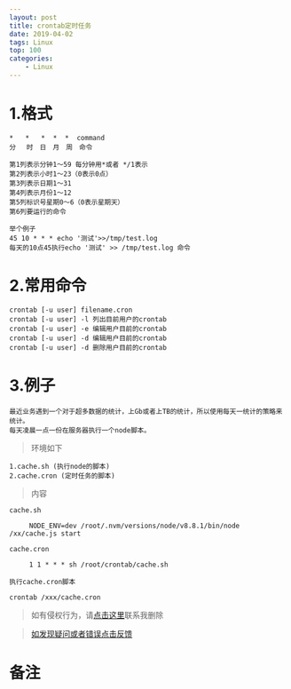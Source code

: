 ```yaml
---
layout: post
title: crontab定时任务
date: 2019-04-02
tags: Linux
top: 100
categories:
    - Linux 
---
```

# 1.格式
    
    *   *   *  *  *  command
    分　 时　日　月　周　命令 
    
    第1列表示分钟1～59 每分钟用*或者 */1表示 
    第2列表示小时1～23（0表示0点） 
    第3列表示日期1～31 
    第4列表示月份1～12 
    第5列标识号星期0～6（0表示星期天） 
    第6列要运行的命令 
    
    举个例子
    45 10 * * * echo '测试'>>/tmp/test.log
    每天的10点45执行echo '测试' >> /tmp/test.log 命令

# 2.常用命令
    
    crontab [-u user] filename.cron
    crontab [-u user] -l 列出目前用户的crontab
    crontab [-u user] -e 编辑用户目前的crontab
    crontab [-u user] -d 编辑用户目前的crontab
    crontab [-u user] -d 删除用户目前的crontab
    
# 3.例子
    
    最近业务遇到一个对于超多数据的统计，上Gb或者上TB的统计，所以使用每天一统计的策略来统计。
    每天凌晨一点一份在服务器执行一个node脚本。
    
>环境如下
        
    1.cache.sh (执行node的脚本)
    2.cache.cron (定时任务的脚本)
        
>内容
    
    cache.sh
        
         NODE_ENV=dev /root/.nvm/versions/node/v8.8.1/bin/node  /xx/cache.js start
    
    cache.cron
         
         1 1 * * * sh /root/crontab/cache.sh
        
    执行cache.cron脚本
    
    crontab /xxx/cache.cron

>如有侵权行为，请[点击这里](https://github.com/mattmengCooper/MattMeng_hexo/issues)联系我删除

>[如发现疑问或者错误点击反馈](https://github.com/mattmengCooper/MattMeng_hexo/issues)

# 备注

